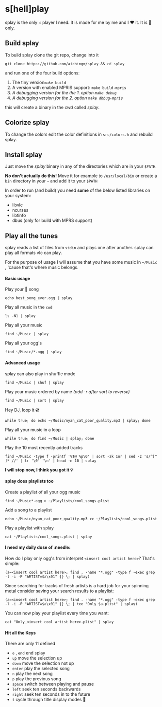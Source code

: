 # s[hell]play

splay is the only :notes: player I need. It is made for me by me and I :heart: it. It is :penguin: only.

## Build splay

To build splay clone the git repo, change into it

```shell
git clone https://github.com/aichingm/splay && cd splay
```

and run one of the four build options:

1. The tiny version`make build` 
2. A version with enabled MPRIS support: `make build-mpris`
3. _A debugging version for the the 1. option `make debug`_
4. _A debugging version for the 2. option `make dbbug-mpris`_

this will create a binary in the _cwd_ called *splay*.

## Colorize splay

To change the colors edit the color definitions in `src/colors.h` and rebuild splay.

## Install splay

Just move the *splay* binary in any of the directories which are in your `$PATH`.

**No don't actually do this!** Move it for example to `/usr/local/bin` or create a `bin` directory in your `~` and add it to your `$PATH` 

In order to run (and build) you need **some** of the below listed libraries on your system:

- libvlc 
- ncurses 
- libtinfo
- dbus (only for build with MPRS support)

## Play all the tunes 

splay reads a list of files from `stdin` and plays one after another.  splay can play all formats vlc can play.

For the purpose of usage I will assume that you have some music in `~/Music` , 'cause that's where music belongs.

#### Basic usage

​Play your :blue_heart: song

```shell
echo best_song_ever.ogg | splay
```

Play all music in the `cwd`

```shell
ls -N1 | splay
```

Play all your music

```shell
find ~/Music | splay
```

Play all your ogg's

```shell
find ~/Music/*.ogg | splay
```

#### Advanced usage

splay can also play in shuffle mode

```shell
find ~/Music | shuf | splay
```

Play your music ordered by name *(add -r after sort to reverse)*

```shell
find ~/Music | sort | splay  
```

Hey DJ, loop it :cd:

```shell
while true; do echo ~/Music/nyan_cat_poor_quality.mp3 | splay; done
```

Play all your music in a loop 

```shell
while true; do find ~/Music | splay; done
```

Play the 10 most recently added tracks

```shell
find ~/Music -type f -printf '%T@ %p\0' | sort -zk 1nr | sed -z 's/^[^ ]* //' | tr '\0' '\n' | head -n 10 | splay
```

**I will stop now, I think you got it :bulb:**

#### splay does playlists too

Create a playlist of all your ogg music 

```shell
find ~/Music*.ogg > ~/Playlists/cool_songs.plist
```

Add a song to a playlist

```shell
echo ~/Music/nyan_cat_poor_quality.mp3 >> ~/Playlists/cool_songs.plist
```

Play a playlist with splay

```shell
cat ~/Playlists/cool_songs.plist | splay
```

#### I need my daily dose of :needle:

How do I play only ogg's from interpret `<insert cool artist here>`? That's simple:

```shell
(a=<insert cool artist here>; find . -name "*.ogg" -type f -exec grep -l -i -P "ARTIST=$a\x01" {} \; | splay)
```

Since searching for tracks of fresh artists is a hard job for your spinning metal consider saving your search results to a playlist:

```shell
(a=<insert cool artist here>; find . -name "*.ogg" -type f -exec grep -l -i -P "ARTIST=$a\x01" {} \; | tee "Only_$a.plist" | splay)
```

You can now play your playlist every time you want:

```shell
cat "Only_<insert cool artist here>.plist" | splay
```

#### Hit all the Keys

There are only 11 defined 

* `e` , `end` end splay
* `up` move the selection up
* `down` move the selection not up
* `enter`  play the selected song
* `n` play the next song
* `p` play the previous song
* `space` switch between playing and pause 
* `left` seek ten seconds backwards
* `right` seek ten seconds in to the future
* `t` cycle through title display modes :arrows_counterclockwise:
